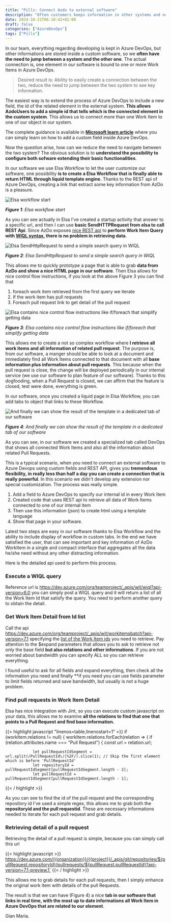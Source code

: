 ```yaml
---
title: "Pills: Connect Azdo to external software"
description: "Often customers keeps information in other systems and not only Azure DevOps, lets see a typical example on how to maximize productivity."
date: 2024-10-21T06:10:42+02:00
draft: false
categories: ["AzureDevOps"]
tags: ["Pills"]
---
```


In our team, everything regarding developing is kept in Azure DevOps, but other informations are stored inside a custom software, so we **often have the need to jump between a system and the other one**. The actual connection is, one element in our software is bound to one or more Work Items in Azure DevOps.

> Desired result is: Ability to easily create a connection between the two, reduce the need to jump between the two system to see key information.

The easiest way is to extend the process of Azure DevOps to include a new field, the id of the related element in the external system. **This allows AzdoUsers to add a simple id that tells which is the connected element in the custom system**. This allows us to connect more than one Work Item to one of our object in our system.

The complete guidance is available in **[Microsoft learn article](https://learn.microsoft.com/en-us/azure/devops/organizations/settings/work/add-custom-field?view=azure-devops)** where you can simply learn on how to add a custom field inside Azure DevOps.

Now the question arise, how can we reduce the need to navigate between the two system? The obvious solution is to **understand the possibility to configure both sofware extending their basic functionalities**.

In our software we use Elsa Workflow to let the user customize our software, one possibility **is to create a Elsa Workflow that is finally able to return HTML through liquid template engine.** Thanks to the REST api of Azure DevOps, creating a link that extract some key information from AzDo is a pleasure.

![Elsa workflow start](../images/elsa-1-sample.png)

***Figure 1***: *Elsa workflow start*

As you can see actually in Elsa I've created a startup activity that answer to a specific url, and then I can use **basic SendHTTPRequest from elsa to call REST Api**. Since AzDo exposes [nice REST api](https://learn.microsoft.com/en-gb/rest/api/azure/devops/?view=azure-devops-rest-7.2) to **perform Work Item Query with [WIQL syntax](https://learn.microsoft.com/en-us/azure/devops/boards/queries/wiql-syntax?view=azure-devops), there is no problem in retrieving data**.

![Elsa SendHttpRequest to send a simple search query in WIQL](../images/elsa-2-sample.png)

***Figure 2***: *Elsa SendHttpRequest to send a simple search query in WIQL*

This allows me to quickly prototype a page that is able to grab **data from AzDo and show a nice HTML page in our software**. Then Elsa allows for nice control flow instructions, if you look at the above Figure 3 you can find that

1. foreach work item retrieved from the first query we iterate
1. If the work item has pull requests
1. Foreach pull request link to get detail of the pull request

![Elsa contains nice control flow instructions like if/foreach that simplify getting data](../images/elsa-3-sample.png)

***Figure 3***: *Elsa contains nice control flow instructions like if/foreach that simplify getting data*

This allows me to create a not so complex workflow where **I retrieve all work items and all information of related pull request**. The purpose is, from our software, a manger should be able to look at a document and immediately find all Work Items connected to that document with all **base information plus information about pull requests**. This because when the pull request is close, the change will be deployed periodically in our internal service (we use our software to plan feature of our software). Thanks to this dogfooding, when a Pull Request is closed, we can affirm that the feature is closed, test were done, everything is green.

In our software, once you created a liquid page in Elsa Workflow, you can add tabs to object that links to these Workflow.

![And finally we can show the result of the template in a dedicated tab of our software](../images/elsa-4-sample.png)

***Figure 4***: *And finally we can show the result of the template in a dedicated tab of our software*

As you can see, in our software we created a specialized tab called DevOps that shows all connected Work Items and also all the information about related Pull Requests.

This is a typical scenario, when you need to connect an external software to Azure Devops using custom fields and REST API, gives you **tremendous flexibility, in really less than half a day you can create a connection that is really powerful**. In this scenario we didn't develop any extension nor special customization. The process was really simple.

1. Add a field to Azure DevOps to specify our internal id in every Work Item 
1. Created code that uses REST api to retrieve all data of Work Items connected to one of our internal item
1. Then use this information (json) to create html using a template language
1. Show that page in your software.

Latest two steps are easy in our software thanks to Elsa Workflow and the ability to include display of workflow in custom tabs. In the end we have satisfied the user, that can see important and key information of AzDo WorkItem in a single and compact interface that aggregates all the data he/she need without any other distracting information. 

Here is the detailed api used to perform this process.

### Execute a WIQL query 

Reference url is https://dev.azure.com/org/teamproject/_apis/wit/wiql?api-version=6.0 you can simply post a WIQL query and it will return a list of all the Work Item Id that satisfy the query. You need to perform another query to obtain the detail.

### Get Work Item Detail from Id list

Call the api https://dev.azure.com/org/teamproject/_apis/wit/workitemsbatch?api-version=7.1 specifying the [list of the Work Item ids](https://learn.microsoft.com/en-gb/rest/api/azure/devops/wit/work-items/get-work-items-batch?view=azure-devops-rest-7.2&tabs=HTTP) you need to retrieve. Pay attention to the $expand parameters that allows you to ask to retrieve not only the base field **but also relations and other informations**. If you are not worried about bandwidth you can specify ALL so you can retrieve everything.

I found useful to ask for all fields and expand everything, then check all the information you need and finally **if you need you can use fields parameter to limit fields returned and save bandwidth, but usually is not a huge problem.

### Find pull requests in Work Item Detail

Elsa has nice integration with Jint, so you can execute custom javascript on your data, this allows me to examine **all the relations to find that one that points to a Pull Request and find base information.**

{{< highlight javascript "linenos=table,linenostart=1" >}}
   if (workItem.relations != null) {
        workItem.relations.forEach(relation => {
            if (relation.attributes.name === "Pull Request") {
                const url = relation.url;

                let pullRequestIdSegment = url.split(/PullRequestId\/|%2F/).slice(1); // Skip the first element which is before 'PullRequestId'
                let repositoryId = pullRequestIdSegment[pullRequestIdSegment.length - 2];
                let pullRequestId = pullRequestIdSegment[pullRequestIdSegment.length - 1];
{{< / highlight >}}

As you can see to find the id of the pull request and the corresponding repository id I've used a simple regex, this allows me to grab both the **repositoryid and the pull requestid**. These are necessary informations needed to iterate for each pull request and grab details.

### Retrieving detail of a pull request

Retrieving the detail of a pull request is simple, because you can simply call this url

{{< highlight javascript >}}
https://dev.azure.com/{{organization}}/{{project}}/_apis/git/repositories/${pullRequest.repositoryId}/pullrequests/${pullRequest.pullRequestId}?api-version=7.1-preview.1`
{{< / highlight >}}

This allows me to grab details for each pull requests, then I simply enhance the original work item with details of the pull Requests.

The result is that we can have (Figure 4) a nice **tab in our software that links in real time, with the most up to date informations all Work Item in Azure DevOps that are related to our element**.

Gian Maria.